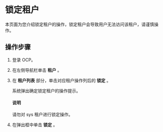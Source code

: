 锁定租户
=========================

本页面为您介绍锁定租户的操作，锁定租户会导致用户无法访问该租户，请谨慎操作。

操作步骤
-------------------------

1. 登录 OCP。



2. 在左侧导航栏单击 **租户** 。



3. 在 **租户列表** 部分，单击对应租户操作列后的 **锁定** 。

   系统弹出确定锁定租户的操作提示。

   <main id="notice" type='explain'><h4>说明</h4><p>请勿对 sys 租户进行锁定操作。</p></main>




4. 在弹出框中单击 **锁定** 。




